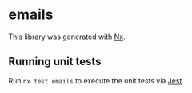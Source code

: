 # emails

This library was generated with [Nx](https://nx.dev).

## Running unit tests

Run `nx test emails` to execute the unit tests via [Jest](https://jestjs.io).
